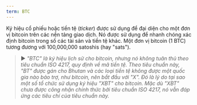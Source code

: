 ```yaml
---
term: BTC
---
```


Ký hiệu cổ phiếu hoặc tiền tệ (*ticker*) được sử dụng để đại diện cho một đơn vị bitcoin trên các nền tảng giao dịch. Nó được sử dụng để nhanh chóng xác định bitcoin trong số các tài sản và tiền tệ khác. Một đơn vị bitcoin (1 BTC) tương đương với 100,000,000 satoshis (hay "sats").

> ► *"BTC" là ký hiệu lịch sử cho bitcoin, nhưng nó không tuân thủ theo tiêu chuẩn ISO 4217, quy định về mã tiền tệ. Theo tiêu chuẩn này, "BT" được gán cho Bhutan và các loại tiền tệ không được một quốc gia nào bảo trợ, như bitcoin, nên bắt đầu với "X". Đó là lý do tại sao một số tổ chức sử dụng ký hiệu "XBT" cho bitcoin. Mặc dù "XBT" chưa được công nhận chính thức bởi tiêu chuẩn ISO 4217, nó vẫn đáp ứng các tiêu chí của tiêu chuẩn này.*